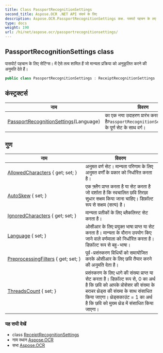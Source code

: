 ```yaml
---
title: Class PassportRecognitionSettings
second_title: Aspose.OCR .NET API संदर्भ के लिए
description: Aspose.OCR.PassportRecognitionSettings कक्ष. पसपर्ट पहचन के लए सेटंग्स में ऐसे तत्व शमल हैं ज मन्यत प्रक्रय क अनुकूलत करने क अनुमत देते हैं
type: docs
weight: 190
url: /hi/net/aspose.ocr/passportrecognitionsettings/
---
```

## PassportRecognitionSettings class

पासपोर्ट पहचान के लिए सेटिंग्स। में ऐसे तत्व शामिल हैं जो मान्यता प्रक्रिया को अनुकूलित करने की अनुमति देते हैं।

```csharp
public class PassportRecognitionSettings : ReceiptRecognitionSettings
```

## कंस्ट्रक्टर्स

| नाम | विवरण |
| --- | --- |
| [PassportRecognitionSettings](passportrecognitionsettings/)(Language) | का एक नया उदाहरण प्रारंभ करता है`PassportRecognitionSettings`गुणों के पूर्ण सेट के साथ वर्ग। |

## गुण

| नाम | विवरण |
| --- | --- |
| [AllowedCharacters](../../aspose.ocr/receiptrecognitionsettings/allowedcharacters/) { get; set; } | अनुमत वर्ण सेट। मान्यता परिणाम के लिए अनुमत वर्णों के प्रकार को निर्धारित करता है। |
| [AutoSkew](../../aspose.ocr/receiptrecognitionsettings/autoskew/) { set; } | एक फ़्लैग प्राप्त करता है या सेट करता है जो दर्शाता है कि स्वचालित छवि तिरछा सुधार सक्षम किया जाना चाहिए। डिफ़ॉल्ट रूप से सक्षम (सत्य) है। |
| [IgnoredCharacters](../../aspose.ocr/receiptrecognitionsettings/ignoredcharacters/) { get; set; } | मान्यता प्रतीकों के लिए ब्लैकलिस्ट सेट करता है। |
| [Language](../../aspose.ocr/receiptrecognitionsettings/language/) { set; } | ओसीआर के लिए प्रयुक्त भाषा प्राप्त या सेट करता है।  मान्यता के दौरान उपयोग किए जाने वाले वर्णमाला को निर्धारित करता है। डिफ़ॉल्ट रूप से बहु-भाषा। |
| [PreprocessingFilters](../../aspose.ocr/receiptrecognitionsettings/preprocessingfilters/) { get; set; } | पूर्व-प्रसंस्करण विधियों को समायोजित करके ओसीआर के लिए छवि तैयार करने की अनुमति देता है। |
| [ThreadsCount](../../aspose.ocr/receiptrecognitionsettings/threadscount/) { set; } | प्रसंस्करण के लिए धागे की संख्या प्राप्त या सेट करता है। डिफ़ॉल्ट रूप से, 0 का अर्थ है कि छवि को आपके प्रोसेसर की संख्या के बराबर थ्रेड्स की संख्या के साथ संसाधित किया जाएगा। थ्रेड्सकाउंट = 1 का अर्थ है कि छवि को मुख्य थ्रेड में संसाधित किया जाएगा। |

### यह सभी देखें

* class [ReceiptRecognitionSettings](../receiptrecognitionsettings/)
* नाम स्थान [Aspose.OCR](../../aspose.ocr/)
* सभा [Aspose.OCR](../../)


